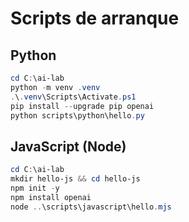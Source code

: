 # Scripts de arranque

## Python
```powershell
cd C:\ai-lab
python -m venv .venv
.\.venv\Scripts\Activate.ps1
pip install --upgrade pip openai
python scripts\python\hello.py
```

## JavaScript (Node)
```powershell
cd C:\ai-lab
mkdir hello-js && cd hello-js
npm init -y
npm install openai
node ..\scripts\javascript\hello.mjs
```

